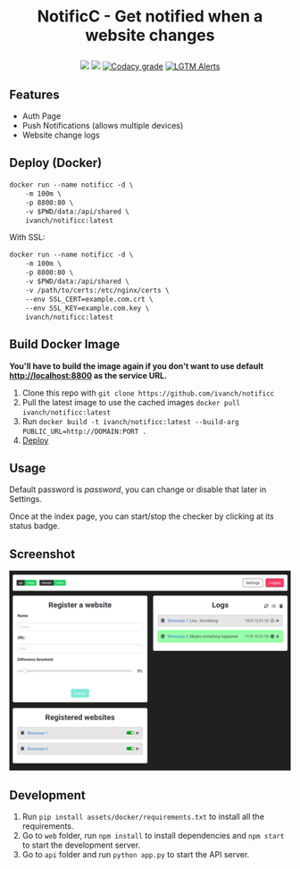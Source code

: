 <h1 align="center">
  <p align="center">NotificC - Get notified when a website changes</p>
</h1>
<p align="center">
  <a href="https://travis-ci.com/ivanch/notificc"><img src="https://travis-ci.com/ivanch/notificc.svg?token=EiwZJLp9isLBJ89qdmD6&branch=master"/></a>
  <a href="https://hub.docker.com/r/ivanch/notificc"><img src="https://images.microbadger.com/badges/image/ivanch/notificc.svg"/></a>
  <a href="https://app.codacy.com/manual/joseivanchechen/notificc/dashboard"><img alt="Codacy grade" src="https://img.shields.io/codacy/grade/4ab5b78493614268a7d6aa73ea41bcb6"></a>
  <a href="https://lgtm.com/projects/g/ivanch/notificc/"><img alt="LGTM Alerts" src="https://img.shields.io/lgtm/alerts/github/ivanch/notificc"></a>
</p>

## Features
* Auth Page
* Push Notifications (allows multiple devices)
* Website change logs

## Deploy (Docker)
```shell
docker run --name notificc -d \
    -m 100m \
    -p 8800:80 \
    -v $PWD/data:/api/shared \
    ivanch/notificc:latest
```

With SSL:
```shell
docker run --name notificc -d \
    -m 100m \
    -p 8800:80 \
    -v $PWD/data:/api/shared \
    -v /path/to/certs:/etc/nginx/certs \
    --env SSL_CERT=example.com.crt \
    --env SSL_KEY=example.com.key \
    ivanch/notificc:latest
```

## Build Docker Image
**You'll have to build the image again if you don't want to use default [http://localhost:8800](http://localhost:8800) as the service URL.**
1. Clone this repo with `git clone https://github.com/ivanch/notificc`
2. Pull the latest image to use the cached images `docker pull ivanch/notificc:latest`
3. Run `docker build -t ivanch/notificc:latest --build-arg PUBLIC_URL=http://DOMAIN:PORT .`
4. [Deploy](#deploy-docker)

## Usage
Default password is *password*, you can change or disable that later in Settings.

Once at the index page, you can start/stop the checker by clicking at its status badge.

## Screenshot

![Index page](assets/index.png)

## Development
1. Run `pip install assets/docker/requirements.txt` to install all the requirements.
2. Go to `web` folder, run `npm install` to install dependencies and `npm start` to start the development server.
3. Go to `api` folder and run `python app.py` to start the API server.
